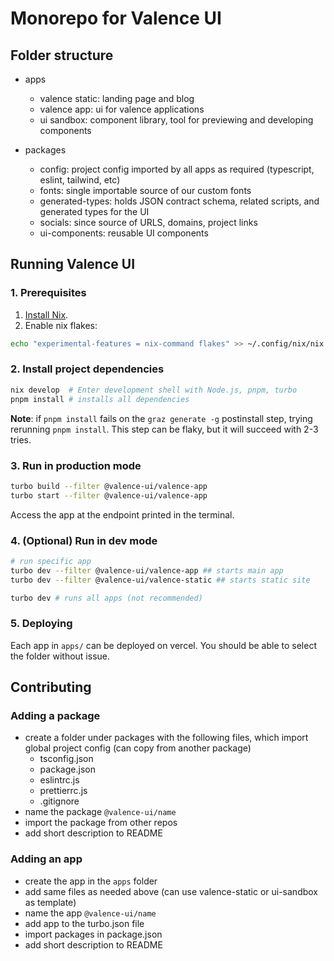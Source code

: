 # Monorepo for Valence UI

## Folder structure

- apps

  - valence static: landing page and blog
  - valence app: ui for valence applications
  - ui sandbox: component library, tool for previewing and developing components

- packages
  - config: project config imported by all apps as required (typescript, eslint, tailwind, etc)
  - fonts: single importable source of our custom fonts
  - generated-types: holds JSON contract schema, related scripts, and generated types for the UI
  - socials: since source of URLS, domains, project links
  - ui-components: reusable UI components

## Running Valence UI

### 1. Prerequisites

1. [Install Nix](https://nixos.org/download).
2. Enable nix flakes:

```bash
echo "experimental-features = nix-command flakes" >> ~/.config/nix/nix.conf
```

### 2. Install project dependencies

```bash
nix develop  # Enter development shell with Node.js, pnpm, turbo
pnpm install # installs all dependencies
```

**Note**: if `pnpm install` fails on the `graz generate -g` postinstall step, trying rerunning `pnpm install`. This step can be flaky, but it will succeed with 2-3 tries.

### 3. Run in production mode

```bash
turbo build --filter @valence-ui/valence-app
turbo start --filter @valence-ui/valence-app
```

Access the app at the endpoint printed in the terminal.

### 4. (Optional) Run in dev mode

```bash
# run specific app
turbo dev --filter @valence-ui/valence-app ## starts main app
turbo dev --filter @valence-ui/valence-static ## starts static site

turbo dev # runs all apps (not recommended)
```

### 5. Deploying

Each app in `apps/` can be deployed on vercel. You should be able to select the folder without issue.

## Contributing

### Adding a package

- create a folder under packages with the following files, which import global project config (can copy from another package)
  - tsconfig.json
  - package.json
  - eslintrc.js
  - prettierrc.js
  - .gitignore
- name the package `@valence-ui/name`
- import the package from other repos
- add short description to README

### Adding an app

- create the app in the `apps` folder
- add same files as needed above (can use valence-static or ui-sandbox as template)
- name the app `@valence-ui/name`
- add app to the turbo.json file
- import packages in package.json
- add short description to README
